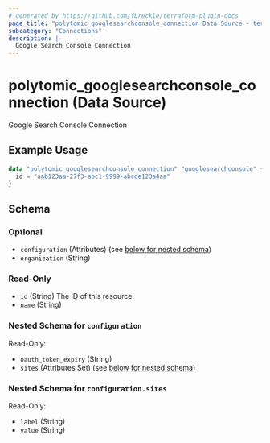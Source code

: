 ```yaml
---
# generated by https://github.com/fbreckle/terraform-plugin-docs
page_title: "polytomic_googlesearchconsole_connection Data Source - terraform-provider-polytomic"
subcategory: "Connections"
description: |-
  Google Search Console Connection
---
```


# polytomic_googlesearchconsole_connection (Data Source)

Google Search Console Connection

## Example Usage

```terraform
data "polytomic_googlesearchconsole_connection" "googlesearchconsole" {
  id = "aab123aa-27f3-abc1-9999-abcde123a4aa"
}
```

<!-- schema generated by tfplugindocs -->
## Schema

### Optional

- `configuration` (Attributes) (see [below for nested schema](#nestedatt--configuration))
- `organization` (String)

### Read-Only

- `id` (String) The ID of this resource.
- `name` (String)

<a id="nestedatt--configuration"></a>
### Nested Schema for `configuration`

Read-Only:

- `oauth_token_expiry` (String)
- `sites` (Attributes Set) (see [below for nested schema](#nestedatt--configuration--sites))

<a id="nestedatt--configuration--sites"></a>
### Nested Schema for `configuration.sites`

Read-Only:

- `label` (String)
- `value` (String)


